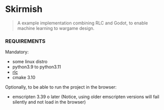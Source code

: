 # Skirmish

> A example implementation combining RLC and Godot, to enable machine learning to wargame design.





### REQUIREMENTS
Mandatory:
* some linux distro
* python3.9 to python3.11
* [rlc](https://github.com/rl-language/rlc/)
* cmake 3.10

Optionally, to be able to run the project in the browser:
* emscripten 3.39 o later (Notice, using older emscripten versions will fail silently and not load in the browser)


